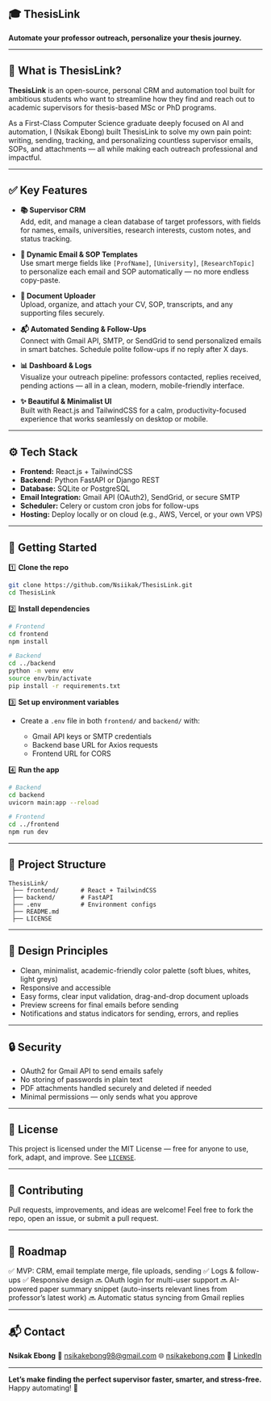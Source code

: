 ## 🎓 ThesisLink

**Automate your professor outreach, personalize your thesis journey.**

---

## 📌 What is ThesisLink?

**ThesisLink** is an open-source, personal CRM and automation tool built for ambitious students who want to streamline how they find and reach out to academic supervisors for thesis-based MSc or PhD programs.

As a First-Class Computer Science graduate deeply focused on AI and automation, I (Nsikak Ebong) built ThesisLink to solve my own pain point: writing, sending, tracking, and personalizing countless supervisor emails, SOPs, and attachments — all while making each outreach professional and impactful.

---

## ✅ Key Features

- **📚 Supervisor CRM**  
  Add, edit, and manage a clean database of target professors, with fields for names, emails, universities, research interests, custom notes, and status tracking.

- **📝 Dynamic Email & SOP Templates**  
  Use smart merge fields like `[ProfName]`, `[University]`, `[ResearchTopic]` to personalize each email and SOP automatically — no more endless copy-paste.

- **📎 Document Uploader**  
  Upload, organize, and attach your CV, SOP, transcripts, and any supporting files securely.

- **📬 Automated Sending & Follow-Ups**  
  Connect with Gmail API, SMTP, or SendGrid to send personalized emails in smart batches. Schedule polite follow-ups if no reply after X days.

- **📊 Dashboard & Logs**  
  Visualize your outreach pipeline: professors contacted, replies received, pending actions — all in a clean, modern, mobile-friendly interface.

- **✨ Beautiful & Minimalist UI**  
  Built with React.js and TailwindCSS for a calm, productivity-focused experience that works seamlessly on desktop or mobile.

---

## ⚙️ Tech Stack

- **Frontend:** React.js + TailwindCSS  
- **Backend:** Python FastAPI or Django REST 
- **Database:** SQLite or PostgreSQL  
- **Email Integration:** Gmail API (OAuth2), SendGrid, or secure SMTP  
- **Scheduler:** Celery or custom cron jobs for follow-ups  
- **Hosting:** Deploy locally or on cloud (e.g., AWS, Vercel, or your own VPS)

---

## 🚀 Getting Started

1️⃣ **Clone the repo**

```bash
git clone https://github.com/Nsiikak/ThesisLink.git
cd ThesisLink
````

2️⃣ **Install dependencies**

```bash
# Frontend
cd frontend
npm install

# Backend
cd ../backend
python -m venv env
source env/bin/activate
pip install -r requirements.txt
```

3️⃣ **Set up environment variables**

* Create a `.env` file in both `frontend/` and `backend/` with:

  * Gmail API keys or SMTP credentials
  * Backend base URL for Axios requests
  * Frontend URL for CORS

4️⃣ **Run the app**

```bash
# Backend
cd backend
uvicorn main:app --reload

# Frontend
cd ../frontend
npm run dev
```

---

## 📂 Project Structure

```
ThesisLink/
 ├── frontend/      # React + TailwindCSS
 ├── backend/       # FastAPI 
 ├── .env           # Environment configs
 ├── README.md
 ├── LICENSE
```

---

## 🎨 Design Principles

* Clean, minimalist, academic-friendly color palette (soft blues, whites, light greys)
* Responsive and accessible
* Easy forms, clear input validation, drag-and-drop document uploads
* Preview screens for final emails before sending
* Notifications and status indicators for sending, errors, and replies

---

## 🔒 Security

* OAuth2 for Gmail API to send emails safely
* No storing of passwords in plain text
* PDF attachments handled securely and deleted if needed
* Minimal permissions — only sends what you approve

---

## 📜 License

This project is licensed under the MIT License — free for anyone to use, fork, adapt, and improve.
See [`LICENSE`](./LICENSE).

---

## 🤝 Contributing

Pull requests, improvements, and ideas are welcome!
Feel free to fork the repo, open an issue, or submit a pull request.

---

## 🧩 Roadmap

✅ MVP: CRM, email template merge, file uploads, sending
✅ Logs & follow-ups
✅ Responsive design
🔜 OAuth login for multi-user support
🔜 AI-powered paper summary snippet (auto-inserts relevant lines from professor’s latest work)
🔜 Automatic status syncing from Gmail replies

---

## 📬 Contact

**Nsikak Ebong**
📧 [nsikakebong98@gmail.com](mailto:nsikakebong98@gmail.com)
🌐 [nsikakebong.com](https://nsikakebong.com)
🔗 [LinkedIn](https://www.linkedin.com/in/nsikak-abasi-ebong-78a0b1264)

---

**Let’s make finding the perfect supervisor faster, smarter, and stress-free.**
Happy automating! 🚀

```


